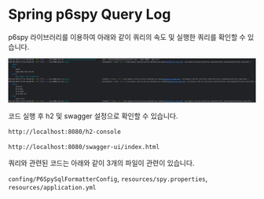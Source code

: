 # Spring p6spy Query Log

p6spy 라이브러리를 이용하여 아래와 같이 쿼리의 속도 및 실행한 쿼리를 확인할 수 있습니다.

![image01](./images/image01.png)

코드 실행 후 h2 및 swagger 설정으로 확인할 수 있습니다.

``` bash
http://localhost:8080/h2-console
```

``` bash
http://localhost:8080/swagger-ui/index.html
```

쿼리와 관련된 코드는 아래와 같이 3개의 파일이 관련이 있습니다.

`confing/P6SpySqlFormatterConfig`, `resources/spy.properties`, `resources/application.yml`
